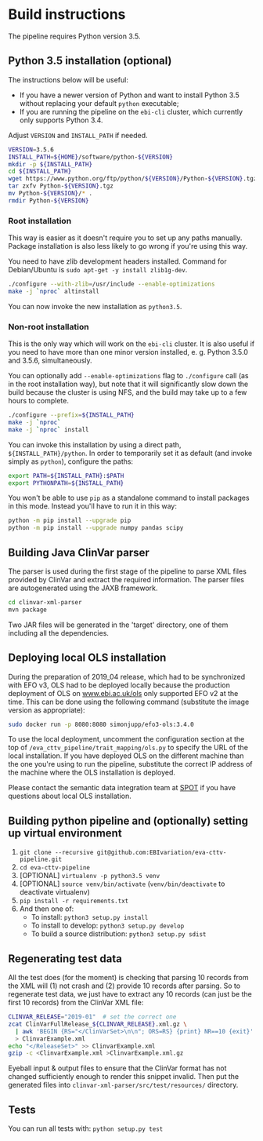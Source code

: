 # Build instructions
The pipeline requires Python version 3.5.

## Python 3.5 installation (optional)
The instructions below will be useful:
* If you have a newer version of Python and want to install Python 3.5 without replacing your default `python`
  executable;
* If you are running the pipeline on the `ebi-cli` cluster, which currently only supports Python 3.4.

Adjust `VERSION` and `INSTALL_PATH` if needed.

```bash
VERSION=3.5.6
INSTALL_PATH=${HOME}/software/python-${VERSION}
mkdir -p ${INSTALL_PATH}
cd ${INSTALL_PATH}
wget https://www.python.org/ftp/python/${VERSION}/Python-${VERSION}.tgz
tar zxfv Python-${VERSION}.tgz
mv Python-${VERSION}/* .
rmdir Python-${VERSION}
```

### Root installation
This way is easier as it doesn't require you to set up any paths manually. Package installation is also less likely
to go wrong if you're using this way.

You need to have zlib development headers installed. Command for Debian/Ubuntu is `sudo apt-get -y install
zlib1g-dev`.

```bash
./configure --with-zlib=/usr/include --enable-optimizations
make -j `nproc` altinstall
```

You can now invoke the new installation as `python3.5`.

### Non-root installation
This is the only way which will work on the `ebi-cli` cluster. It is also useful if you need to have more than one
minor version installed, e. g. Python 3.5.0 and 3.5.6, simultaneously.

You can optionally add `--enable-optimizations` flag to `./configure` call (as in the root installation way), but
note that it will significantly slow down the build because the cluster is using NFS, and the build may take up to a
few hours to complete.

```bash
./configure --prefix=${INSTALL_PATH}
make -j `nproc`
make -j `nproc` install
```

You can invoke this installation by using a direct path, `${INSTALL_PATH}/python`. In order to temporarily set it as
default (and invoke simply as `python`), configure the paths:

```bash
export PATH=${INSTALL_PATH}:$PATH
export PYTHONPATH=${INSTALL_PATH}
```

You won't be able to use `pip` as a standalone command to install packages in this mode. Instead you'll have to run
it in this way:
```bash
python -m pip install --upgrade pip
python -m pip install --upgrade numpy pandas scipy
```

## Building Java ClinVar parser
The parser is used during the first stage of the pipeline to parse XML files provided by ClinVar and extract the
required information. The parser files are autogenerated using the JAXB framework.

```bash
cd clinvar-xml-parser
mvn package
```

Two JAR files will be generated in the 'target' directory, one of them including all the dependencies.

## Deploying local OLS installation
During the preparation of 2019_04 release, which had to be synchronized with EFO v3, OLS had to be deployed locally
because the production deployment of OLS on www.ebi.ac.uk/ols only supported EFO v2 at the time. This can be done
using the following command (substitute the image version as appropriate):

```bash
sudo docker run -p 8080:8080 simonjupp/efo3-ols:3.4.0
```

To use the local deployment, uncomment the configuration section at the top of
`/eva_cttv_pipeline/trait_mapping/ols.py` to specify the URL of the local installation. If you have deployed OLS on
the different machine than the one you're using to run the pipeline, substitute the correct IP address of the machine
where the OLS installation is deployed.

Please contact the semantic data integration team at [SPOT](https://www.ebi.ac.uk/about/spot-team) if you have
questions about local OLS installation.

## Building python pipeline and (optionally) setting up virtual environment
1. `git clone --recursive git@github.com:EBIvariation/eva-cttv-pipeline.git`
2. `cd eva-cttv-pipeline`
3. [OPTIONAL] `virtualenv -p python3.5 venv`
4. [OPTIONAL] `source venv/bin/activate` (`venv/bin/deactivate` to deactivate virtualenv)
5. `pip install -r requirements.txt`
6. And then one of:
   * To install: `python3 setup.py install`
   * To install to develop: `python3 setup.py develop`
   * To build a source distribution: `python3 setup.py sdist`

## Regenerating test data
All the test does (for the moment) is checking that parsing 10 records from the XML will (1) not crash and (2)
provide 10 records after parsing. So to regenerate test data, we just have to extract any 10 records (can just be the
first 10 records) from the ClinVar XML file:

```bash
CLINVAR_RELEASE="2019-01"  # set the correct one
zcat ClinVarFullRelease_${CLINVAR_RELEASE}.xml.gz \
  | awk 'BEGIN {RS="</ClinVarSet>\n\n"; ORS=RS} {print} NR==10 {exit}' \
  > ClinvarExample.xml
echo "</ReleaseSet>" >> ClinvarExample.xml
gzip -c <ClinvarExample.xml >ClinvarExample.xml.gz
```

Eyeball input & output files to ensure that the ClinVar format has not changed sufficiently enough to render this
snippet invalid. Then put the generated files into `clinvar-xml-parser/src/test/resources/` directory.

## Tests
You can run all tests with: `python setup.py test`
